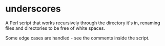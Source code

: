 underscores
===========

A Perl script that works recursively through the directory it's in,
renaming files and directories to be free of white spaces.

Some edge cases are handled - see the comments inside the script.

